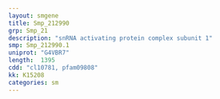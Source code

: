 ```yaml
---
layout: smgene
title: Smp_212990
grp: Smp_21
description: "snRNA activating protein complex subunit 1"
smp: Smp_212990.1
uniprot: "G4VBR7"
length:  1395
cdd: "cl10781, pfam09808"
kk: K15208
categories: sm
---
```

